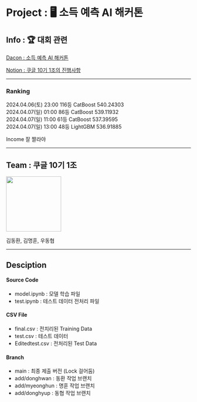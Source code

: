 # Project : 🖥 소득 예측 AI 해커톤

## Info : 🏆 대회 관련

[Dacon : 소득 예측 AI 해커톤](https://dacon.io/competitions/official/236230/overview/description)

[Notion : 쿠글 10기 1조의 진행사항](https://lemon-paw-6c8.notion.site/EDA-6a386e559814455ba3ca28df096771f8?pvs=4)

---

### Ranking

2024.04.06(토) 23:00 116등 CatBoost 540.24303    
2024.04.07(일) 01:00  86등 CatBoost 539.11932  
2024.04.07(일) 11:00  61등 CatBoost 537.39595  
2024.04.07(일) 13:00  48등 LightGBM 536.91885
  
Income 잘 짤라야

---

## Team : 쿠글 10기 1조

<img src="https://github.com/forwarder1121/AI-Income-Prediction-Hackathon/assets/66872094/de024666-95af-48d7-b80e-89e1bc79e02a" width="150" height="150"/>

김동환, 김명훈, 우동협

---

## Desciption

#### Source Code

-   model.ipynb : 모델 학습 파일
-   test.ipynb : 테스트 데이터 전처리 파일

#### CSV File

-   final.csv : 전치리된 Training Data
-   test.csv : 테스트 데이터
-   Editedtest.csv : 전처리된 Test Data


#### Branch

-    main : 최종 제출 버전 (Lock 걸어둠)
-    add/donghwan : 동환 작업 브랜치
-    add/myeonghun : 명훈 작업 브랜치
-    add/donghyup : 동협 작업 브랜치
